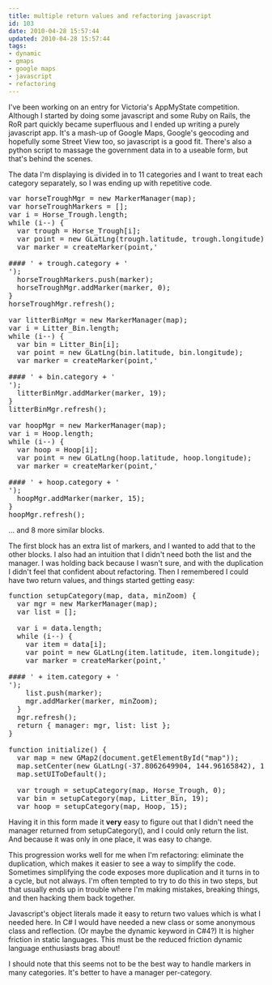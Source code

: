 ```yaml
---
title: multiple return values and refactoring javascript
id: 103
date: 2010-04-28 15:57:44
updated: 2010-04-28 15:57:44
tags:
- dynamic
- gmaps
- google maps
- javascript
- refactoring
---
```


I've been working on an entry for Victoria's AppMyState competition. Although I started by doing some javascript and some Ruby on Rails, the RoR part quickly became superfluous and I ended up writing a purely javascript app. It's a mash-up of Google Maps, Google's geocoding and hopefully some Street View too, so javascript is a good fit. There's also a python script to massage the government data in to a useable form, but that's behind the scenes.

The data I'm displaying is divided in to 11 categories and I want to treat each category separately, so I was ending up with repetitive code.

<pre lang="javascript">var horseTroughMgr = new MarkerManager(map);
var horseTroughMarkers = [];
var i = Horse_Trough.length;
while (i--) {
  var trough = Horse_Trough[i];
  var point = new GLatLng(trough.latitude, trough.longitude);
  var marker = createMarker(point,'

#### ' + trough.category + '
');
  horseTroughMarkers.push(marker);
  horseTroughMgr.addMarker(marker, 0);
}
horseTroughMgr.refresh();

var litterBinMgr = new MarkerManager(map);
var i = Litter_Bin.length;
while (i--) {
  var bin = Litter_Bin[i];
  var point = new GLatLng(bin.latitude, bin.longitude);
  var marker = createMarker(point,'

#### ' + bin.category + '
');
  litterBinMgr.addMarker(marker, 19);
}
litterBinMgr.refresh();

var hoopMgr = new MarkerManager(map);
var i = Hoop.length;
while (i--) {
  var hoop = Hoop[i];
  var point = new GLatLng(hoop.latitude, hoop.longitude);
  var marker = createMarker(point,'

#### ' + hoop.category + '
');
  hoopMgr.addMarker(marker, 15);
}
hoopMgr.refresh();</pre>

... and 8 more similar blocks.

The first block has an extra list of markers, and I wanted to add that to the other blocks. I also had an intuition that I didn't need both the list and the manager. I was holding back because I wasn't sure, and with the duplication I didn't feel that confident about refactoring. Then I remembered I could have two return values, and things started getting easy:

<pre lang="javascript">function setupCategory(map, data, minZoom) {
  var mgr = new MarkerManager(map);
  var list = [];

  var i = data.length;
  while (i--) {
    var item = data[i];
    var point = new GLatLng(item.latitude, item.longitude);
    var marker = createMarker(point,'

#### ' + item.category + '
');
    list.push(marker);
    mgr.addMarker(marker, minZoom);
  }
  mgr.refresh();
  return { manager: mgr, list: list };
}

function initialize() {
  var map = new GMap2(document.getElementById("map"));
  map.setCenter(new GLatLng(-37.8062649904, 144.96165842), 10);
  map.setUIToDefault();

  var trough = setupCategory(map, Horse_Trough, 0);
  var bin = setupCategory(map, Litter_Bin, 19);
  var hoop = setupCategory(map, Hoop, 15);</pre>

Having it in this form made it **very** easy to figure out that I didn't need the manager returned from setupCategory(), and I could only return the list. And because it was only in one place, it was easy to change.

This progression works well for me when I'm refactoring: eliminate the duplication, which makes it easier to see a way to simplify the code. Sometimes simplifying the code exposes more duplication and it turns in to a cycle, but not always. I'm often tempted to try to do this in two steps, but that usually ends up in trouble where I'm making mistakes, breaking things, and then hacking them back together.

Javascript's object literals made it easy to return two values which is what I needed here. In C# I would have needed a new class or some anonymous class and reflection. (Or maybe the dynamic keyword in C#4?) It is higher friction in static languages. This must be the reduced friction dynamic language enthusiasts brag about!

I should note that this seems not to be the best way to handle markers in many categories. It's better to have a manager per-category.
